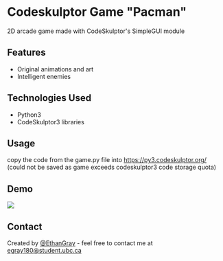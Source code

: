 # Codeskulptor Game "Pacman"
2D arcade game made with CodeSkulptor's SimpleGUI module

## Features
- Original animations and art
- Intelligent enemies

## Technologies Used
- Python3
- CodeSkulptor3 libraries

## Usage
copy the code from the game.py file into https://py3.codeskulptor.org/ (could not be saved as game exceeds codeskulptor3 code storage quota)

## Demo

![](pacman_demo.gif)

## Contact
Created by [@EthanGray](https://github.com/Egray180) - feel free to contact me at egray180@student.ubc.ca
